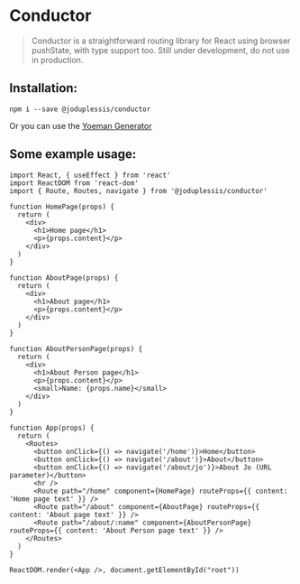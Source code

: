 # Conductor

> Conductor is a straightforward routing library for React using browser pushState, with type support too. Still under development, do not use in production.

## Installation:
```
npm i --save @joduplessis/conductor
```

Or you can use the [Yoeman Generator](https://github.com/joduplessis/generator-joduplessis-conductor)

## Some example usage:
```
import React, { useEffect } from 'react'
import ReactDOM from 'react-dom'
import { Route, Routes, navigate } from '@joduplessis/conductor'

function HomePage(props) {
  return (
    <div>
      <h1>Home page</h1>
      <p>{props.content}</p>
    </div>
  )
}

function AboutPage(props) {
  return (
    <div>
      <h1>About page</h1>
      <p>{props.content}</p>
    </div>
  )
}

function AboutPersonPage(props) {
  return (
    <div>
      <h1>About Person page</h1>
      <p>{props.content}</p>
      <small>Name: {props.name}</small>
    </div>
  )
}

function App(props) {
  return (
    <Routes>
      <button onClick={() => navigate('/home')}>Home</button>
      <button onClick={() => navigate('/about')}>About</button>
      <button onClick={() => navigate('/about/jo')}>About Jo (URL parameter)</button>
      <hr />
      <Route path="/home" component={HomePage} routeProps={{ content: 'Home page text' }} />
      <Route path="/about" component={AboutPage} routeProps={{ content: 'About page text' }} />
      <Route path="/about/:name" component={AboutPersonPage} routeProps={{ content: 'About Person page text' }} />
    </Routes>
  )
}

ReactDOM.render(<App />, document.getElementById("root"))

```

